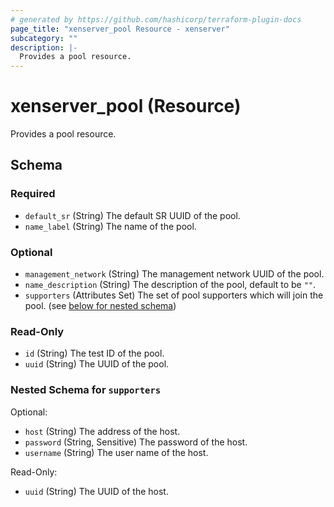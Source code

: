 ```yaml
---
# generated by https://github.com/hashicorp/terraform-plugin-docs
page_title: "xenserver_pool Resource - xenserver"
subcategory: ""
description: |-
  Provides a pool resource.
---
```


# xenserver_pool (Resource)

Provides a pool resource.



<!-- schema generated by tfplugindocs -->
## Schema

### Required

- `default_sr` (String) The default SR UUID of the pool.
- `name_label` (String) The name of the pool.

### Optional

- `management_network` (String) The management network UUID of the pool.
- `name_description` (String) The description of the pool, default to be `""`.
- `supporters` (Attributes Set) The set of pool supporters which will join the pool. (see [below for nested schema](#nestedatt--supporters))

### Read-Only

- `id` (String) The test ID of the pool.
- `uuid` (String) The UUID of the pool.

<a id="nestedatt--supporters"></a>
### Nested Schema for `supporters`

Optional:

- `host` (String) The address of the host.
- `password` (String, Sensitive) The password of the host.
- `username` (String) The user name of the host.

Read-Only:

- `uuid` (String) The UUID of the host.
